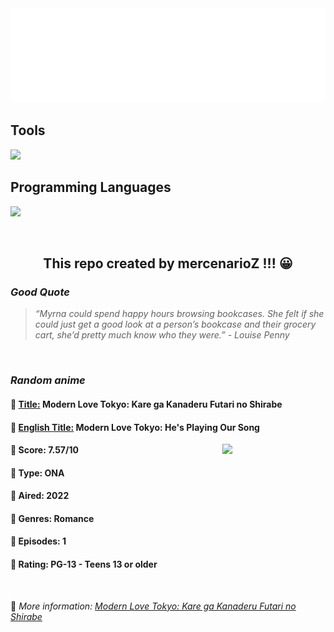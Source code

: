 
<img src="svg/nai.svg" />

<p>
  <h2>Tools</h2>
  <a href="https://skillicons.dev">
    <img src="https://skillicons.dev/icons?i=git,bash,vim,ubuntu,tensorflow,pytorch,docker,raspberrypi" />
  </a>

  <br />

  <h2>Programming Languages</h2>

  <a href="https://skillicons.dev">
    <img src="https://skillicons.dev/icons?i=python,c,cpp" />
  </a>
</p>

<br />

<h2 align="center">This repo created by mercenarioZ !!! 😀</h2>
<h3><i>Good Quote</i></h3>

<blockquote>
<i>
“Myrna could spend happy hours browsing bookcases. She felt if she could just get a good look at a person’s bookcase and their grocery cart, she’d pretty much know who they were.” - Louise Penny
</i>
</blockquote>

<br />

<h3><i>Random anime</i></h3>

<h4>
  <strong>🥭 <u>Title:</u></strong> Modern Love Tokyo: Kare ga Kanaderu Futari no Shirabe
</h4>

<h4>🌿 <u>English Title:</u> Modern Love Tokyo: He's Playing Our Song</h4>

<img align="right" width="165" src=https://cdn.myanimelist.net/images/anime/1054/132584.jpg />

<h4>🌱 Score: 7.57/10</h4>

<h4>🌲 Type: ONA</h4>

<h4>🌴 Aired: 2022</h4>

<h4>🌵 Genres: Romance</h4>

<h4>🥑 Episodes: 1</h4>

<h4>🍏 Rating: PG-13 - Teens 13 or older</h4>

<br />

🍂 *More information: [Modern Love Tokyo: Kare ga Kanaderu Futari no Shirabe](https://myanimelist.net/anime/53585/Modern_Love_Tokyo__Kare_ga_Kanaderu_Futari_no_Shirabe)*
    